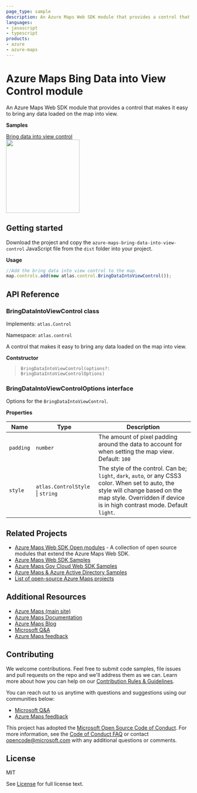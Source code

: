 ```yaml
---
page_type: sample
description: An Azure Maps Web SDK module that provides a control that makes it easy to bring any data loaded on the map into view.
languages:
- javascript
- typescript
products:
- azure
- azure-maps
---
```


# Azure Maps Bing Data into View Control module

An Azure Maps Web SDK module that provides a control that makes it easy to bring any data loaded on the map into view.

**Samples**

[Bring data into view control](https://azuremapscodesamples.azurewebsites.net/index.html?sample=Bring%20Data%20Into%20View%20Control)
<br/>[<img src="https://github.com/Azure-Samples/AzureMapsCodeSamples/raw/master/AzureMapsCodeSamples/SiteResources/screenshots/Bring-Data-Into-View-Control.jpg" height="200px">](https://azuremapscodesamples.azurewebsites.net/index.html?sample=Bring%20Data%20Into%20View%20Control)

## Getting started

Download the project and copy the `azure-maps-bring-data-into-view-control` JavaScript file from the `dist` folder into your project.

**Usage**

```JavaScript
//Add the bring data into view control to the map.
map.controls.add(new atlas.control.BringDataIntoViewControl());
```

## API Reference

### BringDataIntoViewControl class

Implements: `atlas.Control`

Namespace: `atlas.control`

A control that makes it easy to bring any data loaded on the map into view.

**Contstructor**

> `BringDataIntoViewControl(options?: BringDataIntoViewControlOptions)`

### BringDataIntoViewControlOptions interface

Options for the `BringDataIntoViewControl`.

**Properties** 

| Name | Type | Description |
|------|------|-------------|
| `padding` | `number` | The amount of pixel padding around the data to account for when setting the map view. Default: `100` |
| `style` | `atlas.ControlStyle` \| `string` | The style of the control. Can be; `light`, `dark`, `auto`, or any CSS3 color. When set to auto, the style will change based on the map style. Overridden if device is in high contrast mode. Default `light`. |

## Related Projects

* [Azure Maps Web SDK Open modules](https://github.com/microsoft/Maps/blob/master/AzureMaps.md#open-web-sdk-modules) - A collection of open source modules that extend the Azure Maps Web SDK.
* [Azure Maps Web SDK Samples](https://github.com/Azure-Samples/AzureMapsCodeSamples)
* [Azure Maps Gov Cloud Web SDK Samples](https://github.com/Azure-Samples/AzureMapsGovCloudCodeSamples)
* [Azure Maps & Azure Active Directory Samples](https://github.com/Azure-Samples/Azure-Maps-AzureAD-Samples)
* [List of open-source Azure Maps projects](https://github.com/microsoft/Maps/blob/master/AzureMaps.md)

## Additional Resources

* [Azure Maps (main site)](https://azure.com/maps)
* [Azure Maps Documentation](https://docs.microsoft.com/azure/azure-maps/index)
* [Azure Maps Blog](https://azure.microsoft.com/blog/topics/azure-maps/)
* [Microsoft Q&A](https://docs.microsoft.com/answers/topics/azure-maps.html)
* [Azure Maps feedback](https://feedback.azure.com/forums/909172-azure-maps)

## Contributing

We welcome contributions. Feel free to submit code samples, file issues and pull requests on the repo and we'll address them as we can. 
Learn more about how you can help on our [Contribution Rules & Guidelines](https://github.com/Azure-Samples/azure-maps-bring-data-into-view-control/blob/main/CONTRIBUTING.md). 

You can reach out to us anytime with questions and suggestions using our communities below:
* [Microsoft Q&A](https://docs.microsoft.com/answers/topics/azure-maps.html)
* [Azure Maps feedback](https://feedback.azure.com/forums/909172-azure-maps)

This project has adopted the [Microsoft Open Source Code of Conduct](https://opensource.microsoft.com/codeofconduct/). 
For more information, see the [Code of Conduct FAQ](https://opensource.microsoft.com/codeofconduct/faq/) or 
contact [opencode@microsoft.com](mailto:opencode@microsoft.com) with any additional questions or comments.

## License

MIT
 
See [License](https://github.com/Azure-Samples/azure-maps-bring-data-into-view-control/blob/main/LICENSE.md) for full license text.